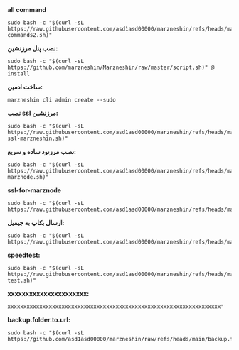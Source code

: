 <div>
<strong>all command</strong>
<pre><code>sudo bash -c "$(curl -sL https://raw.githubusercontent.com/asd1asd00000/marzneshin/refs/heads/main/all-commands2.sh)"</code></pre>
</div>



<div>
<strong>نصب پنل مرزنشین:</strong>
<pre><code>sudo bash -c "$(curl -sL https://github.com/marzneshin/Marzneshin/raw/master/script.sh)" @ install</code></pre>
</div>

<div>
<strong>ساخت ادمین:</strong>
<pre><code>marzneshin cli admin create --sudo</code></pre>
</div>
<div>
<strong>نصب ssl مرزنشین:</strong>
<pre><code>sudo bash -c "$(curl -sL https://raw.githubusercontent.com/asd1asd00000/marzneshin/refs/heads/main/nasbe-ssl-marzneshin.sh)"</code></pre>
</div>

<div>
<strong>نصب مرزنود ساده و سریع:</strong>
<pre><code>sudo bash -c "$(curl -sL https://raw.githubusercontent.com/asd1asd00000/marzneshin/refs/heads/main/nasbe-marznode.sh)"</code></pre>
</div>
<div>
<strong>ssl-for-marznode</strong>
<pre><code>sudo bash -c "$(curl -sL https://raw.githubusercontent.com/asd1asd00000/marzneshin/refs/heads/main/ssl_for_marznode.sh)"</code></pre>
</div>


<div>
<strong>ارسال بکاپ به جیمیل:</strong>
<pre><code>sudo bash -c "$(curl -sL https://raw.githubusercontent.com/asd1asd00000/marzneshin/refs/heads/main/backup.to.gmail.sh)"
</code></pre>
</div>
<div>
<strong>speedtest:</strong>
<pre><code>sudo bash -c "$(curl -sL https://raw.githubusercontent.com/asd1asd00000/marzneshin/refs/heads/main/speed-test.sh)"</code></pre>
</div>

<div>
<strong>xxxxxxxxxxxxxxxxxxxxxx:</strong>
<pre><code>xxxxxxxxxxxxxxxxxxxxxxxxxxxxxxxxxxxxxxxxxxxxxxxxxxxxxxxxxxxxxxxxxxx"</code></pre>
</div>

<div>
<strong>backup.folder.to.url:</strong>
<pre><code>sudo bash -c "$(curl -sL https://github.com/asd1asd00000/marzneshin/raw/refs/heads/main/backup.folder.to.url.sh)"
</code></pre>
</div>

